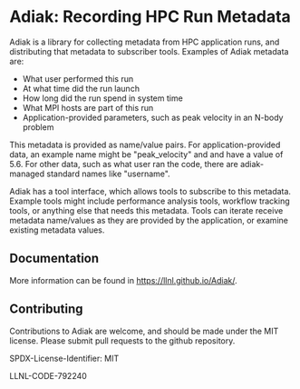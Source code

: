 Adiak: Recording HPC Run Metadata
==================

Adiak is a library for collecting metadata from HPC application runs, and distributing that metadata to subscriber tools.  Examples of Adiak metadata are:
- What user performed this run
- At what time did the run launch
- How long did the run spend in system time
- What MPI hosts are part of this run
- Application-provided parameters, such as peak velocity in an N-body problem

This metadata is provided as name/value pairs.  For application-provided data, an example name might be "peak_velocity" and and have a value of 5.6.  For other data, such as what user ran the code, there are adiak-managed standard names like "username".

Adiak has a tool interface, which allows tools to subscribe to this metadata.  Example tools might include performance analysis tools, workflow tracking tools, or anything else that needs this metadata.  Tools can iterate receive metadata name/values as they are provided by the application, or examine existing metadata values.

Documentation
----------------
More information can be found in https://llnl.github.io/Adiak/.

Contributing
----------------
Contributions to Adiak are welcome, and should be made under the MIT license.  Please submit pull requests to the github repository.


SPDX-License-Identifier: MIT

LLNL-CODE-792240
